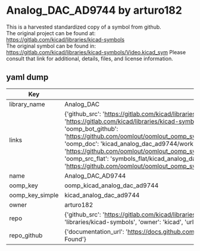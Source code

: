 # Analog_DAC_AD9744 by arturo182  
This is a harvested standardized copy of a symbol from github.  
The original project can be found at:  
https://gitlab.com/kicad/libraries/kicad-symbols  
The original symbol can be found in:
https://gitlab.com/kicad/libraries/kicad-symbols/Video.kicad_sym
Please consult that link for additional, details, files, and license information.  
## yaml dump  
| Key | Value |  
| --- | --- |  
| library_name | Analog_DAC |  
| links | {'github_src': 'https://gitlab.com/kicad/libraries/kicad-symbols/Video.kicad_sym', 'github_src_repo': 'https://gitlab.com/kicad/libraries/kicad-symbols', 'oomp_bot': 'kicad_analog_dac_ad9744/working', 'oomp_bot_github': 'https://github.com/oomlout/oomlout_oomp_symbol_bot/tree/main/kicad_analog_dac_ad9744/working', 'oomp_doc': 'kicad_analog_dac_ad9744/working', 'oomp_doc_github': 'https://github.com/oomlout/oomlout_oomp_symbol_doc/tree/main/kicad_analog_dac_ad9744/working', 'oomp_src_flat': 'symbols_flat/kicad_analog_dac_ad9744/working', 'oomp_src_flat_github': 'https://github.com/oomlout/oomlout_oomp_symbol_src/tree/main/kicad_analog_dac_ad9744/working'} |  
| name | Analog_DAC_AD9744 |  
| oomp_key | oomp_kicad_analog_dac_ad9744 |  
| oomp_key_simple | kicad_analog_dac_ad9744 |  
| owner | arturo182 |  
| repo | {'github_src': 'https://gitlab.com/kicad/libraries/kicad-symbols/Video.kicad_sym', 'name': 'libraries/kicad-symbols', 'owner': 'kicad', 'url': 'https://gitlab.com/kicad/libraries/kicad-symbols'} |  
| repo_github | {'documentation_url': 'https://docs.github.com/rest/repos/repos#get-a-repository', 'message': 'Not Found'} |  

